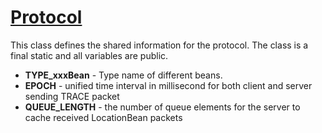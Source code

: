 # [Protocol](Protocol.md) #

This class defines the shared information for the protocol. The class is a final static and all variables are public.

  * **TYPE\_xxxBean** - Type name of different beans.
  * **EPOCH** - unified time interval in millisecond for both client and server sending TRACE packet
  * **QUEUE\_LENGTH** - the number of queue elements for the server to cache received LocationBean packets